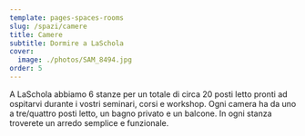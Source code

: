 ```yaml
---
template: pages-spaces-rooms
slug: /spazi/camere
title: Camere
subtitle: Dormire a LaSchola
cover:
  image: ./photos/SAM_8494.jpg
order: 5
---
```


A LaSchola abbiamo 6 stanze per un totale di circa 20 posti letto pronti ad ospitarvi durante i vostri seminari, corsi e workshop. Ogni camera ha da uno a tre/quattro posti letto, un bagno privato e un balcone. In ogni stanza troverete un arredo semplice e funzionale.
